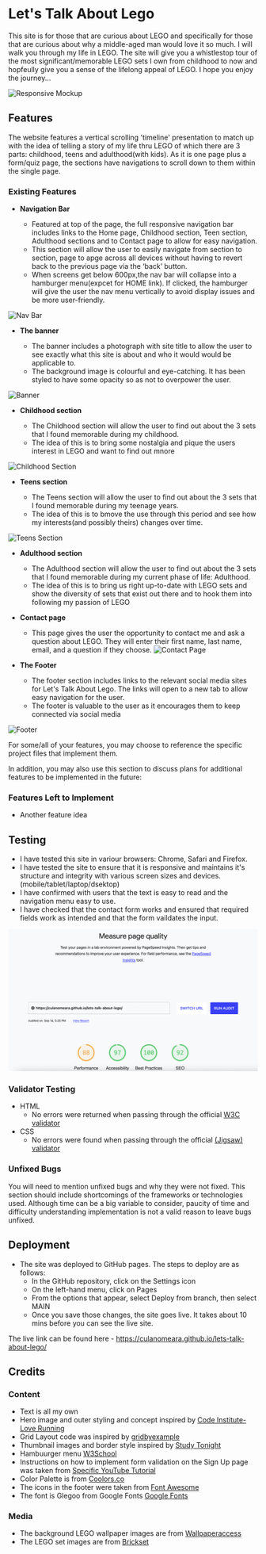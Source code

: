 # Let's Talk About Lego

This site is for those that are curious about LEGO and specifically for those that are curious about why a middle-aged man would love it so much. I will walk you through my life in LEGO. The site will give you a whistlestop tour of the most significant/memorable LEGO sets I own from childhood to now and hopfeully give you a sense of the lifelong appeal of LEGO. I hope you enjoy the journey...



![Responsive Mockup](https://https://github.com/culanomeara/lets-talk-about-lego/tree/main/assets/images/amiresponsive.png)

## Features 

The website features a vertical scrolling 'timeline' presentation to match up with the idea of telling a story of my life thru LEGO of which there are 3 parts: childhood, teens and adulthood(with kids). As it is one page plus a form/quiz page, the sections have navigations to scroll down to them within the single page.

### Existing Features

- __Navigation Bar__

  - Featured at top of the page, the full responsive navigation bar includes links to the Home page, Childhood section, Teen section, Adulthood sections and to Contact page to allow for easy navigation.
  - This section will allow the user to easily navigate from section to section, page to apge across all devices without having to revert back to the previous page via the ‘back’ button.
  - When screens get below 600px,the nav bar will collapse into a hamburger menu(expcet for HOME link). If clicked, the hamburger will give the user the nav menu vertically to avoid display issues and be more user-friendly. 

![Nav Bar](https://github.com/lucyrush/readme-template/blob/master/media/love_running_nav.png)

- __The banner__

  - The banner includes a photograph with site title to allow the user to see exactly what this site is about and who it would would be applicable to.
  - The background image is colourful and eye-catching. It has been styled to have some opacity so as not to overpower the user.

![Banner](https://github.com/lucyrush/readme-template/blob/master/media/love_running_landing.png)

- __Childhood section__

  - The Childhood section will allow the user to find out about the 3 sets that I found memorable during my childhood. 
  - The idea of this is to bring some nostalgia and pique the users interest in LEGO and want to find out mnore

![Childhood Section](https://github.com/lucyrush/readme-template/blob/master/media/love_running_ethos.png)

- __Teens section__

  - The Teens section will allow the user to find out about the 3 sets that I found memorable during my teenage years. 
  - The idea of this is to bmove the use through this period and see how my interests(and possibly theirs) changes over time.

![Teens Section](https://github.com/lucyrush/readme-template/blob/master/media/love_running_times.png)

- __Adulthood section__

  - The Adulthood section will allow the user to find out about the 3 sets that I found memorable during my current phase of life: Adulthood. 
  - The idea of this is to bring us right up-to-date with LEGO sets and show the diversity of sets that exist out there and to hook them into following my passion of LEGO

- __Contact page__

  - This page gives the user the opportunity to contact me and ask a question about LEGO. They will enter their first name, last name, email, and a question if they choose.
  ![Contact Page](https://github.com/lucyrush/readme-template/blob/master/media/love_running_signup.png)

- __The Footer__ 

  - The footer section includes links to the relevant social media sites for Let's Talk About Lego. The links will open to a new tab to allow easy navigation for the user. 
  - The footer is valuable to the user as it encourages them to keep connected via social media

![Footer](https://github.com/lucyrush/readme-template/blob/master/media/love_running_footer.png)

For some/all of your features, you may choose to reference the specific project files that implement them.

In addition, you may also use this section to discuss plans for additional features to be implemented in the future:

### Features Left to Implement

- Another feature idea

## Testing 

- I have tested this site in variour browsers: Chrome, Safari and Firefox.
- I have tested the site to ensure that it is responsive and maintains it's structure and integrity with various screen sizes and devices.(mobile/tablet/laptop/dsektop)
- I have confirmed with users that the text is easy to read and the navigation menu easy to use.
- I have checked that the contact form works and ensured that required fields work as intended and that the form vaildates the input.

![Lighthouse Accessiblity Test Score](assets/images/Lighthouse_accessibility_score.png)

### Validator Testing 

- HTML
  - No errors were returned when passing through the official [W3C validator](https://validator.w3.org/nu/?doc=https%3A%2F%2Fculanomeara.github.io%2Flets-talk-about-lego%2F)
- CSS
  - No errors were found when passing through the official [(Jigsaw) validator](https://jigsaw.w3.org/css-validator/validator?uri=https%3A%2F%2Fculanomeara.github.io%2Flets-talk-about-lego%2F&profile=css3svg&usermedium=all&warning=1&vextwarning=&lang=en)

### Unfixed Bugs

You will need to mention unfixed bugs and why they were not fixed. This section should include shortcomings of the frameworks or technologies used. Although time can be a big variable to consider, paucity of time and difficulty understanding implementation is not a valid reason to leave bugs unfixed. 

## Deployment 

- The site was deployed to GitHub pages. The steps to deploy are as follows: 
  - In the GitHub repository, click on the Settings icon 
  - On the left-hand menu, click on Pages
  - From the options that appear, select Deploy from branch, then select MAIN
  - Once you save those changes, the site goes live. It takes about 10 mins before you can see the live site.

The live link can be found here - https://culanomeara.github.io/lets-talk-about-lego/ 


## Credits 

### Content 

- Text is all my own
- Hero image and outer styling and concept inspired by [Code Institute-Love Running](https://github.com/Code-Institute-Solutions/love-running-2.0-sourcecode/blob/main/03-creating-the-hero-image/03-hero-image-cover-text/assets/css/style.css)
- Grid Layout code was inspired by [gridbyexample](https://gridbyexample.com/examples/example13/)
- Thumbnail images and border style inspired by [Study Tonight](https://www.studytonight.com/css-howtos/how-to-create-a-thumbnail-image-with-css)
- Hambuurger menu [W3School](https://www.w3schools.com/howto/howto_js_topnav_responsive.asp)
- Instructions on how to implement form validation on the Sign Up page was taken from [Specific YouTube Tutorial](https://www.youtube.com/)
- Color Palette is from [Coolors.co](https://coolors.co/e30022-fff600-4cbb17-0063dc-ff681f)
- The icons in the footer were taken from [Font Awesome](https://fontawesome.com/)
- The font is Glegoo from Google Fonts [Google Fonts](https://fonts.google.com/specimen/Glegoo?query=lego&sort=popularity&preview.text=My%20childhood%20sets&preview.text_type=custom#styles)

### Media

- The background LEGO wallpaper images are from [Wallpaperaccess](https://wallpaperaccess.com/lego-bricks)
- The LEGO set images are from [Brickset](https://brickset.com/)

